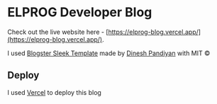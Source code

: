 # ELPROG Developer Blog

Check out the live website here - [https://elprog-blog.vercel.app/](https://elprog-blog.vercel.app/).

I used [Blogster Sleek Template](https://github.com/flexdinesh/blogster?tab=readme-ov-file#sleek) made by [Dinesh Pandiyan](https://github.com/flexdinesh) with MIT © 

## Deploy

I used [Vercel](https://vercel.com) to deploy this blog